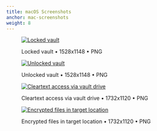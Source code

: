 ```yaml
---
title: macOS Screenshots
anchor: mac-screenshots
weight: 8
---
```

<div class="flex flex-wrap -mx-3">
  <div class="w-full px-3 lg:w-1/2">
    <figure class="rounded border border-gray-200 shadow bg-white text-center p-2 mb-8">
      <a href="/presskit/en/mac-screenshot-1.png"><img class="inline-block mb-2" src="/presskit/en/mac-screenshot-1.png" alt="Locked vault"/></a>
      <figcaption>
        <p class="text-sm text-gray-500">Locked vault • 1528x1148 • PNG</p>
      </figcaption>
    </figure>
  </div>
  <div class="w-full px-3 lg:w-1/2">
    <figure class="rounded border border-gray-200 shadow bg-white text-center p-2 mb-8">
      <a href="/presskit/en/mac-screenshot-2.png"><img class="inline-block mb-2" src="/presskit/en/mac-screenshot-2.png" alt="Unlocked vault"/></a>
      <figcaption>
        <p class="text-sm text-gray-500">Unlocked vault • 1528x1148 • PNG</p>
      </figcaption>
    </figure>
  </div>
  <div class="w-full px-3 lg:w-1/2">
    <figure class="rounded border border-gray-200 shadow bg-white text-center p-2 mb-8">
      <a href="/presskit/en/mac-screenshot-3.png"><img class="inline-block mb-2" src="/presskit/en/mac-screenshot-3.png" alt="Cleartext access via vault drive"/></a>
      <figcaption>
        <p class="text-sm text-gray-500">Cleartext access via vault drive • 1732x1120 • PNG</p>
      </figcaption>
    </figure>
  </div>
  <div class="w-full px-3 lg:w-1/2">
    <figure class="rounded border border-gray-200 shadow bg-white text-center p-2 mb-8">
      <a href="/presskit/en/mac-screenshot-4.png"><img class="inline-block mb-2" src="/presskit/en/mac-screenshot-4.png" alt="Encrypted files in target location"/></a>
      <figcaption>
        <p class="text-sm text-gray-500">Encrypted files in target location • 1732x1120 • PNG</p>
      </figcaption>
    </figure>
  </div>
</div>
